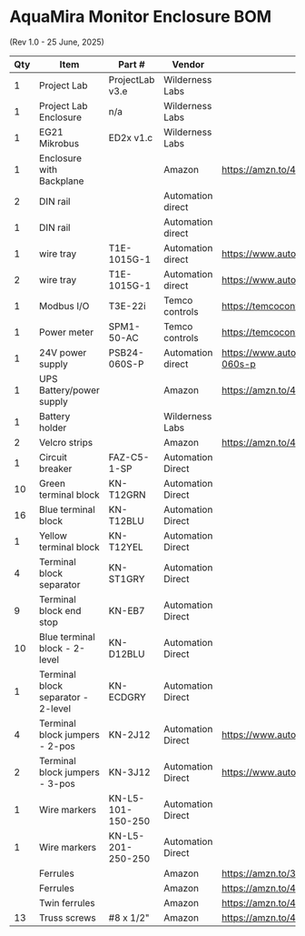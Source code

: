 # AquaMira Monitor Enclosure BOM

(Rev 1.0 - 25 June, 2025)


| Qty | Item | Part # | Vendor | Link | Notes |
|-----|------|--------|--------|------|-------|
| 1 | Project Lab | ProjectLab v3.e | Wilderness Labs | | |
| 1 | Project Lab Enclosure | n/a | Wilderness Labs | | |
| 1 | EG21 Mikrobus | ED2x v1.c | Wilderness Labs | | |
| 1 | Enclosure with Backplane | | Amazon | https://amzn.to/40jyGSg | 20"×16.1"×7.9" |
| 2 | DIN rail | | Automation direct | | 8" |
| 1 | DIN rail | | Automation direct | | 10" |
| 1 | wire tray | T1E-1015G-1 | Automation direct | https://www.automationdirect.com/adc/shopping/catalog/wiring_solutions/wire_duct/narrow_finger_wall/t1e-1015g-1 | 1" wide, 1.5" high, 12" long |
| 2 | wire tray | T1E-1015G-1 | Automation direct | https://www.automationdirect.com/adc/shopping/catalog/wiring_solutions/wire_duct/narrow_finger_wall/t1e-1015g-1 | 1" wide, 1.5" high, 8" long |
| 1 | Modbus I/O | T3E-22i | Temco controls | https://temcocontrols.com/shop/bacnet-modbus-modules/ | |
| 1 | Power meter | SPM1-50-AC | Temco controls | https://temcocontrols.com/shop/single-phase-power-meterwith-internal-ct/ | |
| 1 | 24V power supply | PSB24-060S-P | Automation direct | https://www.automationdirect.com/adc/shopping/catalog/power_products_(electrical)/dc_power_supplies/din_rail_mount/psb24-060s-p | |
| 1 | UPS Battery/power supply | | Amazon | https://amzn.to/4ekEJfi | |
| 1 | Battery holder | | Wilderness Labs | | self-print |
| 2 | Velcro strips | | Amazon | https://amzn.to/4kioRLO | |
| 1 | Circuit breaker | FAZ-C5-1-SP | Automation Direct | | 5A |
| 10 | Green terminal block | KN-T12GRN | Automation Direct | | |
| 16 | Blue terminal block | KN-T12BLU | Automation Direct | | |
| 1 | Yellow terminal block | KN-T12YEL | Automation Direct | | |
| 4 | Terminal block separator | KN-ST1GRY | Automation Direct | | |
| 9 | Terminal block end stop | KN-EB7 | Automation Direct | | |
| 10 | Blue terminal block - 2-level | KN-D12BLU | Automation Direct | | |
| 1 | Terminal block separator - 2-level | KN-ECDGRY | Automation Direct | | |
| 4 | Terminal block jumpers - 2-pos | KN-2J12 | Automation Direct | https://www.automationdirect.com/adc/shopping/catalog/wiring_solutions/terminal_blocks/jumpers/kn-2j12 | |
| 2 | Terminal block jumpers - 3-pos | KN-3J12 | Automation Direct | https://www.automationdirect.com/adc/shopping/catalog/wiring_solutions/terminal_blocks/jumpers/kn-3j12 | |
| 1 | Wire markers | KN-L5-101-150-250 | Automation Direct | | |
| 1 | Wire markers | KN-L5-201-250-250 | Automation Direct | | |
| | Ferrules | | Amazon | https://amzn.to/3TDDqhU | 16awg |
| | Ferrules | | Amazon | https://amzn.to/4kXRjDD | 20awg |
| | Twin ferrules | | Amazon | https://amzn.to/4kSjP9L | 20awg, 2-wire |
| 13 | Truss screws | #8 x 1/2" | Amazon | https://amzn.to/44ioFpw | |